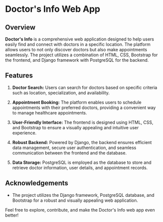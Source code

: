 # Doctor's Info Web App

## Overview

**Doctor's Info** is a comprehensive web application designed to help users easily find and connect with doctors in a specific location. The platform allows users to not only discover doctors but also make appointments seamlessly. The project utilizes a combination of HTML, CSS, Bootstrap for the frontend, and Django framework with PostgreSQL for the backend.

## Features

1. **Doctor Search:** Users can search for doctors based on specific criteria such as location, specialization, and availability.

2. **Appointment Booking:** The platform enables users to schedule appointments with their preferred doctors, providing a convenient way to manage healthcare appointments.

3. **User-Friendly Interface:** The frontend is designed using HTML, CSS, and Bootstrap to ensure a visually appealing and intuitive user experience.

4. **Robust Backend:** Powered by Django, the backend ensures efficient data management, secure user authentication, and seamless communication between the frontend and the database.

5. **Data Storage:** PostgreSQL is employed as the database to store and retrieve doctor information, user details, and appointment records.

## Acknowledgements

- The project utilizes the Django framework, PostgreSQL database, and Bootstrap for a robust and visually appealing web application.

Feel free to explore, contribute, and make the Doctor's Info web app even better!
